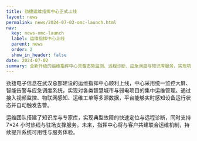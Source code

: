 ```yaml
---
title: 劲捷运维指挥中心正式上线
layout: news
permalink: news/2024-07-02-omc-launch.html
nav:
  key: news-omc-launch
  label: 运维指挥中心上线
  parent: news
  order: 2
  show_in_header: false
date: 2024-07-02
summary: 全新升级的运维指挥中心具备态势监测、远程诊断、应急调度与知识库服务，实现项目全生命周期可视化管理。
---
```

劲捷电子信息在武汉总部建设的运维指挥中心顺利上线，中心采用统一监控大屏、智能告警与应急调度系统，实现对各类智慧城市与弱电项目的集中运维管理。通过接入视频监控、物联网感知、运维工单等多源数据，平台能够实时感知设备运行状态并自动触发告警。

运维团队搭建了知识库与专家库，实现典型故障的快速定位与远程诊断，同时支持 7×24 小时热线与驻场支撑服务。未来，指挥中心将与客户共建联合运维机制，持续提升系统可用性与服务体验。
